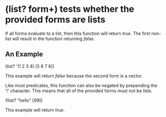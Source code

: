 # (list? form+) tests whether the provided forms are lists
If all forms evaluate to a list, then this function will return _true_. The first non-list will result in the function returning _false_.

## An Example

  (list? '(1 2 3 4) [5 6 7 8])

This example will return _false_ because the second form is a vector.

Like most predicates, this function can also be negated by prepending the '!' character. This means that all of the provided forms must not be lists.

  (!list? "hello" [99])

This example will return _true_.
